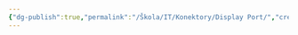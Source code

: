 ```yaml
---
{"dg-publish":true,"permalink":"/Škola/IT/Konektory/Display Port/","created":"2024-03-12T13:54:43.104+01:00","updated":"2024-03-13T18:12:49.014+01:00"}
---
```


